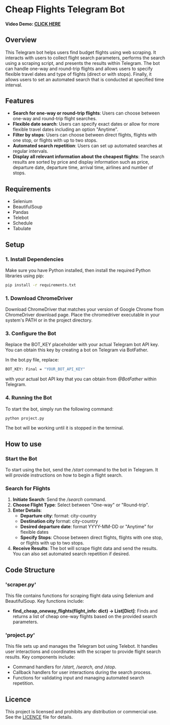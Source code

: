 # Cheap Flights Telegram Bot

#### Video Demo:  [CLICK HERE](https://youtu.be/O9-yEv3KMIs)
## Overview

This Telegram bot helps users find budget flights using web scraping. It interacts with users to collect flight search parameters, performs the search using a scraping script, and presents the results within Telegram. The bot can handle one-way and round-trip flights and allows users to specify flexible travel dates and type of flights (direct or with stops). Finally, it allows users to set an automated search that is conducted at specified time interval.

## Features

- **Search for one-way or round-trip flights**: Users can choose between one-way and round-trip flight searches.
- **Flexible date search**: Users can specify exact dates or allow for more flexible travel dates including an option "Anytime".
- **Filter by stops**: Users can choose between direct flights, flights with one stop, or flights with up to two stops.
- **Automated search repetition**: Users can set up automated searches at regular intervals.
- **Display all relevant information about the cheapest flights**: The search results are sorted by price and display information such as price, departure date, departure time, arrival time, airlines and number of stops.

## Requirements

- Selenium
- BeautifulSoup
- Pandas
- Telebot
- Schedule
- Tabulate

## Setup

### 1. Install Dependencies

Make sure you have Python installed, then install the required Python libraries using pip:

```bash
pip install -r requirements.txt
```
### 1. Download ChromeDriver
Download ChromeDriver that matches your version of Google Chrome from ChromeDriver download page. Place the chromedriver executable in your system's PATH or in the project directory.

### 3. Configure the Bot
Replace the BOT_KEY placeholder with your actual Telegram bot API key. You can obtain this key by creating a bot on Telegram via BotFather.

In the bot.py file, replace:

```bash
BOT_KEY: Final = "YOUR_BOT_API_KEY"
```
with your actual bot API key that you can obtain from *@BotFather* within Telegram.

### 4. Running the Bot
To start the bot, simply run the following command:
```bash
python project.py
```
The bot will be working until it is stopped in the terminal.

## How to use

### Start the Bot
To start using the bot, send the */start* command to the bot in Telegram. It will provide instructions on how to begin a flight search.

### Search for Flights
1. **Initiate Search**: Send the */search* command.
2. **Choose Flight Type**: Select between "One-way" or "Round-trip".
3. **Enter Details**:
    - **Departure city**: format: city-country
    - **Destination city** format: city-country
    - **Desired departure date**: format YYYY-MM-DD or "Anytime" for flexible dates
    - **Specify Stops**: Choose between direct flights, flights with one stop, or flights with up to two stops.
4. **Receive Results**: The bot will scrape flight data and send the results. You can also set automated search repetition if desired.

## Code Structure

### **'scraper.py'**
This file contains functions for scraping flight data using Selenium and BeautifulSoup. Key functions include:

 - **find_cheap_oneway_flights(flight_info: dict) -> List[Dict]**: Finds and returns a list of cheap one-way flights based on the provided search parameters.

### **'project.py'**

This file sets up and manages the Telegram bot using Telebot. It handles user interactions and coordinates with the scraper to provide flight search results. Key components include:

- Command handlers for */start, /search, and /stop*.
- Callback handlers for user interactions during the search process.
- Functions for validating input and managing automated search repetition.

## Licence
This project is licensed and prohibits any distribution or commercial use. See the [LICENCE](LICENCE.htm) file for details.
